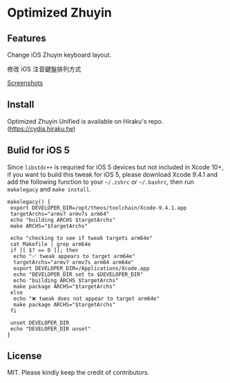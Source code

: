 # Optimized Zhuyin

## Features

Change iOS Zhuyin keyboard layout.

修改 iOS 注音鍵盤排列方式

[Screenshots](https://hiraku.tw/2012/02/2855/)

## Install

Optimized Zhuyin Unified is available on Hiraku's repo. (https://cydia.hiraku.tw)

## Bulid for iOS 5

Since `libstdc++` is requried for iOS 5 devices but not included in Xcode 10+, if you want to build this tweak for iOS 5, please download Xcode 9.4.1 and add the following function to your `~/.zshrc` or `~/.bashrc`, then run `makelegacy` and `make install`.

```
makelegacy() {
 export DEVELOPER_DIR=/opt/theos/toolchain/Xcode-9.4.1.app
 targetArchs="armv7 armv7s arm64"
 echo "building ARCHS $targetArchs"
 make ARCHS="$targetArchs"

 echo "checking to see if tweak targets arm64e"
 cat Makefile | grep arm64e
 if [[ $? == 0 ]]; then
  echo "✅ tweak appears to target arm64e"
  targetArchs="armv7 armv7s arm64 arm64e"
  export DEVELOPER_DIR=/Applications/Xcode.app
  echo "DEVELOPER_DIR set to $DEVELOPER_DIR"
  echo "building ARCHS $targetArchs"
  make package ARCHS="$targetArchs"
 else
  echo "❌ tweak does not appear to target arm64e"
  make package ARCHS="$targetArchs"
 fi

 unset DEVELOPER_DIR
 echo "DEVELOPER_DIR unset"
}
```

## License

MIT. Please kindly keep the credit of contributors.